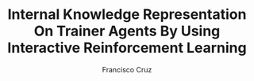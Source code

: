 ---
paperId: 16
author: Francisco Cruz
publicationauthor: Cruz, F. 
title: Internal Knowledge Representation On Trainer Agents By Using Interactive Reinforcement Learning
pdf: Poster_Francisco_Cruz_2.pdf
poster: --
alt: --
type: Poster
topic: Robotics
link: --
conference: neurips
year: 2018
tags: neurips-2018
location: Montreal, Canada
---